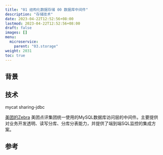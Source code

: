 ```yaml
---
title: "01 结构化数据存储 00 数据库中间件"
description: "存储技术"
date: 2023-04-22T12:52:56+08:00
lastmod: 2023-04-22T12:52:56+08:00
draft: false
images: []
menu:
  microservice:
    parent: "03.storage"
weight: 2031
toc: true
---
```


## 背景


## 技术

mycat
sharing-jdbc

[美团的Zebra](https://github.com/Meituan-Dianping/Zebra)
美团点评集团统一使用的MySQL数据库访问层的中间件。主要提供对业务开发透明、读写分库、分库分表能力，并提供了端到端SQL监控的集成方案。

## 参考
